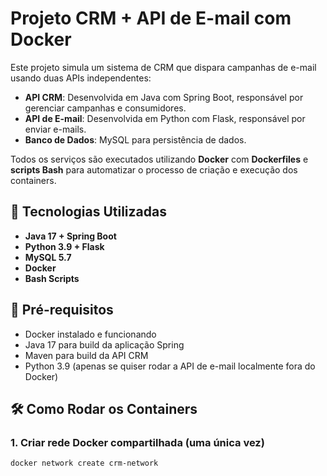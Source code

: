 # Projeto CRM + API de E-mail com Docker

Este projeto simula um sistema de CRM que dispara campanhas de e-mail usando duas APIs independentes:

- **API CRM**: Desenvolvida em Java com Spring Boot, responsável por gerenciar campanhas e consumidores.
- **API de E-mail**: Desenvolvida em Python com Flask, responsável por enviar e-mails.
- **Banco de Dados**: MySQL para persistência de dados.

Todos os serviços são executados utilizando **Docker** com **Dockerfiles** e **scripts Bash** para automatizar o processo de criação e execução dos containers.

## 🚀 Tecnologias Utilizadas

- **Java 17 + Spring Boot**
- **Python 3.9 + Flask**
- **MySQL 5.7**
- **Docker**
- **Bash Scripts**

## 🧱 Pré-requisitos

- Docker instalado e funcionando
- Java 17 para build da aplicação Spring
- Maven para build da API CRM
- Python 3.9 (apenas se quiser rodar a API de e-mail localmente fora do Docker)

## 🛠️ Como Rodar os Containers

### 1. Criar rede Docker compartilhada (uma única vez)

```bash
docker network create crm-network
